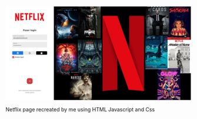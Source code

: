 
![NETFLIX](https://github.com/DionataSS/DionataSS/blob/main/NFimage.png)

Netflix page recreated by me using HTML Javascript and Css

